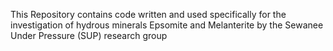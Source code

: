 This Repository contains code written and used specifically for the investigation of hydrous minerals Epsomite and Melanterite by the Sewanee Under Pressure (SUP) research group
